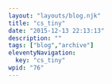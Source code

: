 ```yaml
---
layout: "layouts/blog.njk"
title: "cs_tiny"
date: "2015-12-13 22:13:13"
description: ""
tags: ["blog","archive"]
eleventyNavigation:
  key: "cs_tiny"
wpid: "76"
---
```

